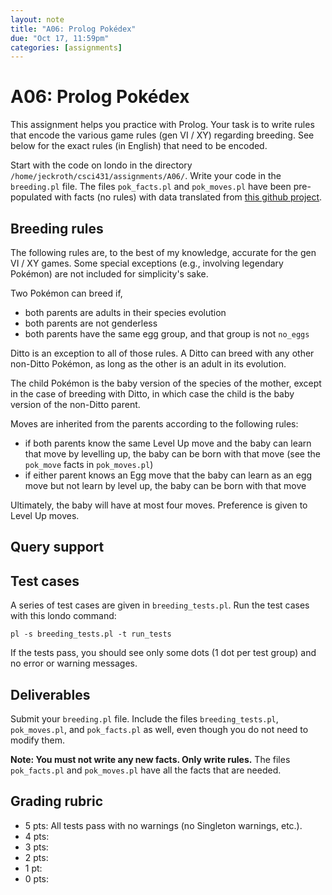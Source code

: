 ```yaml
---
layout: note
title: "A06: Prolog Pokédex"
due: "Oct 17, 11:59pm"
categories: [assignments]
---
```


# A06: Prolog Pokédex

This assignment helps you practice with Prolog. Your task is to write rules that encode the various game rules (gen VI / XY) regarding breeding. See below for the exact rules (in English) that need to be encoded.

Start with the code on londo in the directory `/home/jeckroth/csci431/assignments/A06/`. Write your code in the `breeding.pl` file. The files `pok_facts.pl` and `pok_moves.pl` have been pre-populated with facts (no rules) with data translated from [this github project](https://github.com/veekun/pokedex).

## Breeding rules

The following rules are, to the best of my knowledge, accurate for the gen VI / XY games. Some special exceptions (e.g., involving legendary Pokémon) are not included for simplicity's sake.

Two Pokémon can breed if,

- both parents are adults in their species evolution
- both parents are not genderless
- both parents have the same egg group, and that group is not `no_eggs`

Ditto is an exception to all of those rules. A Ditto can breed with any other non-Ditto Pokémon, as long as the other is an adult in its evolution.

The child Pokémon is the baby version of the species of the mother, except in the case of breeding with Ditto, in which case the child is the baby version of the non-Ditto parent.

Moves are inherited from the parents according to the following rules:

- if both parents know the same Level Up move and the baby can learn that move by levelling up, the baby can be born with that move (see the `pok_move` facts in `pok_moves.pl`)
- if either parent knows an Egg move that the baby can learn as an egg move but not learn by level up, the baby can be born with that move

Ultimately, the baby will have at most four moves. Preference is given to Level Up moves.

## Query support

## Test cases

A series of test cases are given in `breeding_tests.pl`. Run the test cases with this londo command:

```
pl -s breeding_tests.pl -t run_tests
```

If the tests pass, you should see only some dots (1 dot per test group) and no error or warning messages.

## Deliverables

Submit your `breeding.pl` file. Include the files `breeding_tests.pl`, `pok_moves.pl`, and `pok_facts.pl` as well, even though you do not need to modify them.

**Note: You must not write any new facts. Only write rules.** The files `pok_facts.pl` and `pok_moves.pl` have all the facts that are needed.

## Grading rubric

- 5 pts: All tests pass with no warnings (no Singleton warnings, etc.).
- 4 pts: 
- 3 pts:
- 2 pts:
- 1 pt:
- 0 pts:

